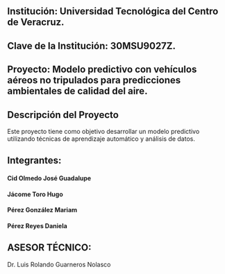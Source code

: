 ## Institución: Universidad Tecnológica del Centro de Veracruz.
## Clave de la Institución: 30MSU9027Z.

## Proyecto: Modelo predictivo con vehículos aéreos no tripulados para predicciones ambientales de calidad del aire.

## Descripción del Proyecto
Este proyecto tiene como objetivo desarrollar un modelo predictivo utilizando técnicas de aprendizaje automático y análisis de datos.

## Integrantes:
#### Cid Olmedo José Guadalupe
#### Jácome Toro Hugo
#### Pérez González Mariam
#### Pérez Reyes Daniela

## ASESOR TÉCNICO:
Dr. Luis Rolando Guarneros Nolasco
